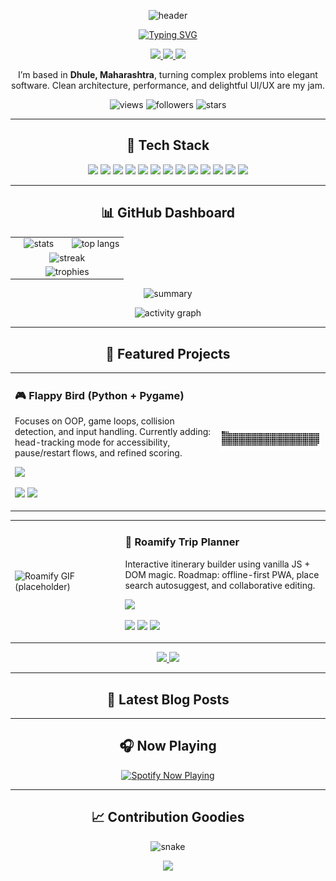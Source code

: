 <!--
README “Neon Tech” by Sarthak Bhamare
Tip: Many cards have theme controls. I used Tokyo Night / Neon-friendly combos.
-->

<!-- Hero Banner -->
<p align="center">
  <img src="https://capsule-render.vercel.app/api?type=waving&height=220&color=0:0a0f1e,100:111827&text=Sarthak%20Bhamare&fontSize=50&fontColor=66e0ff&animation=fadeIn&fontAlignY=38" alt="header"/>
</p>

<!-- Typing tagline -->
<p align="center">
  <a href="https://git.io/typing-svg">
    <img src="https://readme-typing-svg.demolab.com?font=JetBrains+Mono&weight=600&size=22&pause=1000&color=66E0FF&center=true&vCenter=true&width=700&lines=Driven+Full+Stack+Developer;Building+scalable%2C+user-centric+apps;Always+exploring+new+tech+%26+clean+UX" alt="Typing SVG" />
  </a>
</p>

<!-- Quick links -->
<p align="center">
  <a href="https://linkedin.com/in/sarthak-bhamare-89914b288" target="_blank">
    <img src="https://img.shields.io/badge/LinkedIn-0A66C2.svg?style=for-the-badge&logo=linkedin&logoColor=white" />
  </a>
  <a href="https://sarthakbhamare.github.io/My-Portfolio/" target="_blank">
    <img src="https://img.shields.io/badge/Portfolio-111827.svg?style=for-the-badge&logo=vercel&logoColor=66E0FF" />
  </a>
  <a href="mailto:sarthakbhamare12@gmail.com">
    <img src="https://img.shields.io/badge/Email-111827?style=for-the-badge&logo=gmail&logoColor=EA4335" />
  </a>
</p>

<!-- Bio -->
<p align="center">
  I’m based in <b>Dhule, Maharashtra</b>, turning complex problems into elegant software.  
  Clean architecture, performance, and delightful UI/UX are my jam.
</p>

<!-- Counters -->
<p align="center">
  <img src="https://komarev.com/ghpvc/?username=Sarthakbhamare&label=Profile%20Views&color=0e75b6&style=flat" alt="views"/>
  <img src="https://img.shields.io/github/followers/Sarthakbhamare?label=Followers&style=flat" alt="followers"/>
  <img src="https://img.shields.io/github/stars/Sarthakbhamare?affiliations=OWNER%2CCOLLABORATOR&style=flat" alt="stars"/>
</p>

---

<h2 align="center">🧰 Tech Stack</h2>

<p align="center">
  <!-- Frontend -->
  <img src="https://img.shields.io/badge/HTML5-111827?style=for-the-badge&logo=html5&logoColor=E34F26"/>
  <img src="https://img.shields.io/badge/CSS3-111827?style=for-the-badge&logo=css3&logoColor=1572B6"/>
  <img src="https://img.shields.io/badge/JavaScript-111827?style=for-the-badge&logo=javascript&logoColor=F7DF1E"/>
  <img src="https://img.shields.io/badge/React-111827?style=for-the-badge&logo=react&logoColor=61DAFB"/>
  <!-- Backend -->
  <img src="https://img.shields.io/badge/Node.js-111827?style=for-the-badge&logo=nodedotjs&logoColor=339933"/>
  <img src="https://img.shields.io/badge/Express-111827?style=for-the-badge&logo=express&logoColor=white"/>
  <img src="https://img.shields.io/badge/Python-111827?style=for-the-badge&logo=python&logoColor=3776AB"/>
  <!-- DB -->
  <img src="https://img.shields.io/badge/MongoDB-111827?style=for-the-badge&logo=mongodb&logoColor=4EA94B"/>
  <img src="https://img.shields.io/badge/MySQL-111827?style=for-the-badge&logo=mysql&logoColor=4479A1"/>
  <!-- Tools -->
  <img src="https://img.shields.io/badge/Git-111827?style=for-the-badge&logo=git&logoColor=F05032"/>
  <img src="https://img.shields.io/badge/GitHub-111827?style=for-the-badge&logo=github&logoColor=white"/>
  <img src="https://img.shields.io/badge/VS%20Code-111827?style=for-the-badge&logo=visualstudiocode&logoColor=007ACC"/>
  <img src="https://img.shields.io/badge/Postman-111827?style=for-the-badge&logo=postman&logoColor=FF6C37"/>
</p>

---

<h2 align="center">📊 GitHub Dashboard</h2>

<table width="100%">
  <tr>
    <td width="50%" align="center">
      <img src="https://github-readme-stats.vercel.app/api?username=Sarthakbhamare&show_icons=true&theme=tokyonight&count_private=true&hide_border=true" alt="stats"/>
    </td>
    <td width="50%" align="center">
      <img src="https://github-readme-stats.vercel.app/api/top-langs/?username=Sarthakbhamare&layout=compact&theme=tokyonight&hide_border=true&langs_count=8" alt="top langs"/>
    </td>
  </tr>
  <tr>
    <td colspan="2" align="center">
      <img src="https://github-readme-streak-stats.herokuapp.com/?user=Sarthakbhamare&theme=tokyonight&hide_border=true" alt="streak"/>
    </td>
  </tr>
  <tr>
    <td colspan="2" align="center">
      <img src="https://github-profile-trophy.vercel.app/?username=Sarthakbhamare&theme=tokyonight&row=1&column=6&no-bg=true&no-frame=true" alt="trophies"/>
    </td>
  </tr>
</table>

<!-- Contribution Details -->
<p align="center">
  <img src="http://github-profile-summary-cards.vercel.app/api/cards/profile-details?username=Sarthakbhamare&theme=tokyonight" alt="summary"/>
</p>

<!-- Optional: Activity Graph (needs GH token on newer forks sometimes) -->
<p align="center">
  <img src="https://github-readme-activity-graph.vercel.app/graph?username=Sarthakbhamare&theme=tokyo-night&hide_border=true" alt="activity graph"/>
</p>

---

<h2 align="center">🚀 Featured Projects</h2>

<!-- Flappy Bird -->
<table width="100%">
  <tr>
    <td width="65%" valign="top">
      <h3>🎮 Flappy Bird (Python + Pygame)</h3>
      <p>Focuses on OOP, game loops, collision detection, and input handling. Currently adding: head-tracking mode for accessibility, pause/restart flows, and refined scoring.</p>
      <p>
        <a href="https://github.com/Sarthakbhamare/Flappy_bird_by_sarthak" target="_blank">
          <img src="https://img.shields.io/badge/View_Repository-111827?style=for-the-badge&logo=github&logoColor=white"/>
        </a>
      </p>
      <p>
        <img src="https://img.shields.io/badge/Python-111827?style=for-the-badge&logo=python&logoColor=3776AB"/>
        <img src="https://img.shields.io/badge/Pygame-111827?style=for-the-badge&logo=pygame&logoColor=white"/>
      </p>
    </td>
    <td width="35%">
      <img src="https://raw.githubusercontent.com/Platane/snk/output/github-contribution-grid-snake.svg" alt="preview" />
    </td>
  </tr>
</table>

<!-- Roamify -->
<table width="100%">
  <tr>
    <td width="35%">
      <img src="https://i.imgur.com/t2oJtR7.gif" alt="Roamify GIF (placeholder)" width="100%">
    </td>
    <td width="65%" valign="top">
      <h3>🧭 Roamify Trip Planner</h3>
      <p>Interactive itinerary builder using vanilla JS + DOM magic. Roadmap: offline-first PWA, place search autosuggest, and collaborative editing.</p>
      <p>
        <a href="https://github.com/Sarthakbhamare/Roamify-Trip-Planner" target="_blank">
          <img src="https://img.shields.io/badge/View_Repository-111827?style=for-the-badge&logo=github&logoColor=white"/>
        </a>
      </p>
      <p>
        <img src="https://img.shields.io/badge/HTML5-111827?style=for-the-badge&logo=html5&logoColor=E34F26"/>
        <img src="https://img.shields.io/badge/CSS3-111827?style=for-the-badge&logo=css3&logoColor=1572B6"/>
        <img src="https://img.shields.io/badge/JavaScript-111827?style=for-the-badge&logo=javascript&logoColor=F7DF1E"/>
      </p>
    </td>
  </tr>
</table>

<!-- Pinned repo cards (auto) -->
<p align="center">
  <a href="https://github.com/Sarthakbhamare/Flappy_bird_by_sarthak">
    <img src="https://github-readme-stats.vercel.app/api/pin/?username=Sarthakbhamare&repo=Flappy_bird_by_sarthak&theme=tokyonight&hide_border=true"/>
  </a>
  <a href="https://github.com/Sarthakbhamare/Roamify-Trip-Planner">
    <img src="https://github-readme-stats.vercel.app/api/pin/?username=Sarthakbhamare&repo=Roamify-Trip-Planner&theme=tokyonight&hide_border=true"/>
  </a>
</p>

---

<h2 align="center">📝 Latest Blog Posts</h2>

<!-- RSS to Cards: use actions to auto-update (blog-post-workflow) -->
<!-- Replace with your blog/RSS if you have one -->
<!--
- <a href="YOUR_POST_URL" target="_blank">Title A</a> — short blurb
- <a href="YOUR_POST_URL" target="_blank">Title B</a> — short blurb
-->

---

<h2 align="center">🎧 Now Playing</h2>

<p align="center">
  <!-- Replace YOUR_SPOTIFY_USER_ID with your Spotify user id -->
  <a href="https://spotify-github-profile.vercel.app/api/view?uid=YOUR_SPOTIFY_USER_ID&redirect=true">
    <img src="https://spotify-github-profile.vercel.app/api/now-playing?u=YOUR_SPOTIFY_USER_ID&theme=default" alt="Spotify Now Playing"/>
  </a>
</p>

---

<h2 align="center">📈 Contribution Goodies</h2>

<p align="center">
  <!-- Contribution Snake (enable GH Actions on repo 'output' branch or keep this hosted one) -->
  <img src="https://github.com/Sarthakbhamare/Sarthakbhamare/blob/output/github-contribution-grid-snake.svg" alt="snake"/>
</p>

<!-- Wave Footer -->
<p align="center">
  <img src="https://capsule-render.vercel.app/api?type=waving&height=120&section=footer&color=0:111827,100:0a0f1e"/>
</p>
